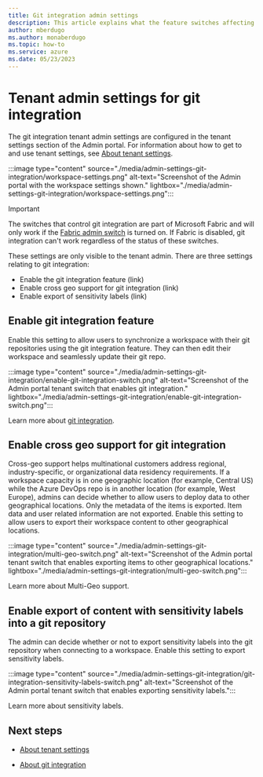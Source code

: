 ```yaml
---
title: Git integration admin settings
description: This article explains what the feature switches affecting git integration do and how to use them.
author: mberdugo
ms.author: monaberdugo
ms.topic: how-to
ms.service: azure
ms.date: 05/23/2023
---
```


# Tenant admin settings for git integration

The git integration tenant admin settings are configured in the tenant settings section of the Admin portal. For information about how to get to and use tenant settings, see [About tenant settings](/power-bi/admin/service-admin-portal-about-tenant-settings).

:::image type="content" source="./media/admin-settings-git-integration/workspace-settings.png" alt-text="Screenshot of the Admin portal with the workspace settings shown." lightbox="./media/admin-settings-git-integration/workspace-settings.png":::

> [!IMPORTANT]
> The switches that control git integration are part of Microsoft Fabric and will only work if the [Fabric admin switch](./admin-switch.md) is turned on. If Fabric is disabled, git integration can't work regardless of the status of these switches.

These settings are only visible to the tenant admin.
There are three settings relating to git integration:

* Enable the git integration feature (link)
* Enable cross geo support for git integration (link)
* Enable export of sensitivity labels (link)

## Enable git integration feature

Enable this setting to allow users to synchronize a workspace with their git repositories using the git integration feature. They can then edit their workspace and seamlessly update their git repo.

:::image type="content" source="./media/admin-settings-git-integration/enable-git-integration-switch.png" alt-text="Screenshot of the Admin portal tenant switch that enables git integration." lightbox="./media/admin-settings-git-integration/enable-git-integration-switch.png":::

Learn more about [git integration](../CICD/git-integration/git-get-started.md).

## Enable cross geo support for git integration

Cross-geo support helps multinational customers address regional, industry-specific, or organizational data residency requirements. If a workspace capacity is in one geographic location (for example, Central US) while the Azure DevOps repo is in another location (for example, West Europe), admins can decide whether to allow users to deploy data to other geographical locations. Only the metadata of the items is exported. Item data and user related information are not exported. Enable this setting to allow users to export their workspace content to other geographical locations.

:::image type="content" source="./media/admin-settings-git-integration/multi-geo-switch.png" alt-text="Screenshot of the Admin portal tenant switch that enables exporting items to other geographical locations." lightbox="./media/admin-settings-git-integration/multi-geo-switch.png":::

Learn more about Multi-Geo support.

## Enable export of content with sensitivity labels into a git repository

The admin can decide whether or not to export sensitivity labels into the git repository when connecting to a workspace. Enable this setting to export sensitivity labels.

:::image type="content" source="./media/admin-settings-git-integration/git-integration-sensitivity-labels-switch.png" alt-text="Screenshot of the Admin portal tenant switch that enables exporting sensitivity labels.":::

Learn more about sensitivity labels.

## Next steps

* [About tenant settings](/power-bi/admin/service-admin-portal-about-tenant-settings)

* [About git integration](../CICD/git-integration/intro-to-git-integration.md)
